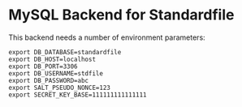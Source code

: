 # MySQL Backend for Standardfile

This backend needs a number of environment parameters:

```
export DB_DATABASE=standardfile
export DB_HOST=localhost
export DB_PORT=3306
export DB_USERNAME=stdfile
export DB_PASSWORD=abc
export SALT_PSEUDO_NONCE=123
export SECRET_KEY_BASE=111111111111111
```
